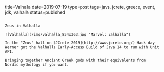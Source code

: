 title=Valhalla
date=2019-07-19
type=post
tags=java, jcrete, greece, event, jdk, valhalla
status=published
~~~~~~

Zeus in Valhalla

![Valhalla](/img/valhalla_854x363.jpg "Marvel: Valhalla")

In the "Zeus" hall on [JCrete 2019](http://www.jcrete.org/) Hack day Werner got the Valhalla Early-Access Build of Java 14 to run with Unit API.

Bringing together Ancient Greek gods with their equivalents from Nordic mythology if you want.
